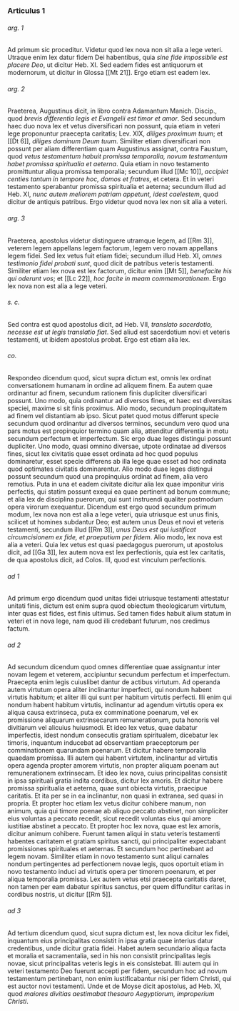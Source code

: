 ### Articulus 1

###### arg. 1
Ad primum sic proceditur. Videtur quod lex nova non sit alia a lege veteri. Utraque enim lex datur fidem Dei habentibus, quia *sine fide impossibile est placere Deo*, ut dicitur Heb. XI. Sed eadem fides est antiquorum et modernorum, ut dicitur in Glossa [[Mt 21]]. Ergo etiam est eadem lex.

###### arg. 2
Praeterea, Augustinus dicit, in libro contra Adamantum Manich. Discip., quod *brevis differentia legis et Evangelii est timor et amor*. Sed secundum haec duo nova lex et vetus diversificari non possunt, quia etiam in veteri lege proponuntur praecepta caritatis; Lev. XIX, *diliges proximum tuum*; et [[Dt 6]], *diliges dominum Deum tuum*. Similiter etiam diversificari non possunt per aliam differentiam quam Augustinus assignat, contra Faustum, quod *vetus testamentum habuit promissa temporalia, novum testamentum habet promissa spiritualia et aeterna*. Quia etiam in novo testamento promittuntur aliqua promissa temporalia; secundum illud [[Mc 10]], *accipiet centies tantum in tempore hoc, domos et fratres,* et cetera. Et in veteri testamento sperabantur promissa spiritualia et aeterna; secundum illud ad Heb. XI, *nunc autem meliorem patriam appetunt, idest caelestem*, quod dicitur de antiquis patribus. Ergo videtur quod nova lex non sit alia a veteri.

###### arg. 3
Praeterea, apostolus videtur distinguere utramque legem, ad [[Rm 3]], veterem legem appellans legem factorum, legem vero novam appellans legem fidei. Sed lex vetus fuit etiam fidei; secundum illud Heb. XI, *omnes testimonio fidei probati sunt*, quod dicit de patribus veteris testamenti. Similiter etiam lex nova est lex factorum, dicitur enim [[Mt 5]], *benefacite his qui oderunt vos*; et [[Lc 22]], *hoc facite in meam commemorationem*. Ergo lex nova non est alia a lege veteri.

###### s. c.
Sed contra est quod apostolus dicit, ad Heb. VII, *translato sacerdotio, necesse est ut legis translatio fiat*. Sed aliud est sacerdotium novi et veteris testamenti, ut ibidem apostolus probat. Ergo est etiam alia lex.

###### co.
Respondeo dicendum quod, sicut supra dictum est, omnis lex ordinat conversationem humanam in ordine ad aliquem finem. Ea autem quae ordinantur ad finem, secundum rationem finis dupliciter diversificari possunt. Uno modo, quia ordinantur ad diversos fines, et haec est diversitas speciei, maxime si sit finis proximus. Alio modo, secundum propinquitatem ad finem vel distantiam ab ipso. Sicut patet quod motus differunt specie secundum quod ordinantur ad diversos terminos, secundum vero quod una pars motus est propinquior termino quam alia, attenditur differentia in motu secundum perfectum et imperfectum. Sic ergo duae leges distingui possunt dupliciter. Uno modo, quasi omnino diversae, utpote ordinatae ad diversos fines, sicut lex civitatis quae esset ordinata ad hoc quod populus dominaretur, esset specie differens ab illa lege quae esset ad hoc ordinata quod optimates civitatis dominarentur. Alio modo duae leges distingui possunt secundum quod una propinquius ordinat ad finem, alia vero remotius. Puta in una et eadem civitate dicitur alia lex quae imponitur viris perfectis, qui statim possunt exequi ea quae pertinent ad bonum commune; et alia lex de disciplina puerorum, qui sunt instruendi qualiter postmodum opera virorum exequantur. Dicendum est ergo quod secundum primum modum, lex nova non est alia a lege veteri, quia utriusque est unus finis, scilicet ut homines subdantur Deo; est autem unus Deus et novi et veteris testamenti, secundum illud [[Rm 3]], *unus Deus est qui iustificat circumcisionem ex fide, et praeputium per fidem*. Alio modo, lex nova est alia a veteri. Quia lex vetus est quasi paedagogus puerorum, ut apostolus dicit, ad [[Ga 3]], lex autem nova est lex perfectionis, quia est lex caritatis, de qua apostolus dicit, ad Colos. III, quod est vinculum perfectionis.

###### ad 1
Ad primum ergo dicendum quod unitas fidei utriusque testamenti attestatur unitati finis, dictum est enim supra quod obiectum theologicarum virtutum, inter quas est fides, est finis ultimus. Sed tamen fides habuit alium statum in veteri et in nova lege, nam quod illi credebant futurum, nos credimus factum.

###### ad 2
Ad secundum dicendum quod omnes differentiae quae assignantur inter novam legem et veterem, accipiuntur secundum perfectum et imperfectum. Praecepta enim legis cuiuslibet dantur de actibus virtutum. Ad operanda autem virtutum opera aliter inclinantur imperfecti, qui nondum habent virtutis habitum; et aliter illi qui sunt per habitum virtutis perfecti. Illi enim qui nondum habent habitum virtutis, inclinantur ad agendum virtutis opera ex aliqua causa extrinseca, puta ex comminatione poenarum, vel ex promissione aliquarum extrinsecarum remunerationum, puta honoris vel divitiarum vel alicuius huiusmodi. Et ideo lex vetus, quae dabatur imperfectis, idest nondum consecutis gratiam spiritualem, dicebatur lex timoris, inquantum inducebat ad observantiam praeceptorum per comminationem quarundam poenarum. Et dicitur habere temporalia quaedam promissa. Illi autem qui habent virtutem, inclinantur ad virtutis opera agenda propter amorem virtutis, non propter aliquam poenam aut remunerationem extrinsecam. Et ideo lex nova, cuius principalitas consistit in ipsa spirituali gratia indita cordibus, dicitur lex amoris. Et dicitur habere promissa spiritualia et aeterna, quae sunt obiecta virtutis, praecipue caritatis. Et ita per se in ea inclinantur, non quasi in extranea, sed quasi in propria. Et propter hoc etiam lex vetus dicitur cohibere manum, non animum, quia qui timore poenae ab aliquo peccato abstinet, non simpliciter eius voluntas a peccato recedit, sicut recedit voluntas eius qui amore iustitiae abstinet a peccato. Et propter hoc lex nova, quae est lex amoris, dicitur animum cohibere. Fuerunt tamen aliqui in statu veteris testamenti habentes caritatem et gratiam spiritus sancti, qui principaliter expectabant promissiones spirituales et aeternas. Et secundum hoc pertinebant ad legem novam. Similiter etiam in novo testamento sunt aliqui carnales nondum pertingentes ad perfectionem novae legis, quos oportuit etiam in novo testamento induci ad virtutis opera per timorem poenarum, et per aliqua temporalia promissa. Lex autem vetus etsi praecepta caritatis daret, non tamen per eam dabatur spiritus sanctus, per quem diffunditur caritas in cordibus nostris, ut dicitur [[Rm 5]].

###### ad 3
Ad tertium dicendum quod, sicut supra dictum est, lex nova dicitur lex fidei, inquantum eius principalitas consistit in ipsa gratia quae interius datur credentibus, unde dicitur gratia fidei. Habet autem secundario aliqua facta et moralia et sacramentalia, sed in his non consistit principalitas legis novae, sicut principalitas veteris legis in eis consistebat. Illi autem qui in veteri testamento Deo fuerunt accepti per fidem, secundum hoc ad novum testamentum pertinebant, non enim iustificabantur nisi per fidem Christi, qui est auctor novi testamenti. Unde et de Moyse dicit apostolus, ad Heb. XI, quod *maiores divitias aestimabat thesauro Aegyptiorum, improperium Christi*.


